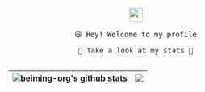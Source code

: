 
<p align="center">
  <img src="https://user-images.githubusercontent.com/5679180/79618120-0daffb80-80be-11ea-819e-d2b0fa904d07.gif" width="27px">
  <br><br />
  <samp>
    😆 Hey! Welcome to my profile
    <br />
    <br />🍉 Take a look at my stats  🌱
    <br />
    <br />
  </samp>

| <a> <img align="center" src="https://github-readme-stats.vercel.app/api?username=beiming-org&show_icons=true&include_all_commits=true&theme=buefy&hide_border=true" alt="beiming-org's github stats" /> </a> | <a> <img align="center" src="https://github-readme-stats.vercel.app/api/top-langs/?username=beiming-org&layout=compact&theme=buefy&hide_border=true" /> </a> | 
| ------------- | ------------- |

</p>

